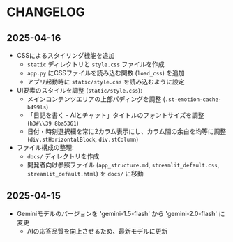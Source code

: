 # CHANGELOG

## 2025-04-16
- CSSによるスタイリング機能を追加
  - `static` ディレクトリと `style.css` ファイルを作成
  - `app.py` にCSSファイルを読み込む関数 (`load_css`) を追加
  - アプリ起動時に `static/style.css` を読み込むように設定
- UI要素のスタイルを調整 (`static/style.css`):
  - メインコンテンツエリアの上部パディングを調整 (`.st-emotion-cache-b499ls`)
  - 「日記を書く - AIとチャット」タイトルのフォントサイズを調整 (`h3#\\39 8ba5361`)
  - 日付・時刻選択欄を常に2カラム表示にし、カラム間の余白を均等に調整 (`div.stHorizontalBlock`, `div.stColumn`)
- ファイル構成の整理:
  - `docs/` ディレクトリを作成
  - 開発者向け参照ファイル (`app_structure.md`, `streamlit_default.css`, `streamlit_default.html`) を `docs/` に移動

## 2025-04-15
- Geminiモデルのバージョンを 'gemini-1.5-flash' から 'gemini-2.0-flash' に変更
  - AIの応答品質を向上させるため、最新モデルに更新 